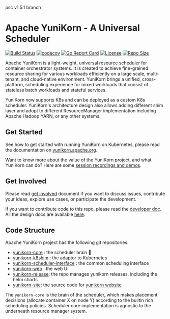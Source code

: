 <!--
 * Licensed to the Apache Software Foundation (ASF) under one
 * or more contributor license agreements.  See the NOTICE file
 * distributed with this work for additional information
 * regarding copyright ownership.  The ASF licenses this file
 * to you under the Apache License, Version 2.0 (the
 * "License"); you may not use this file except in compliance
 * with the License.  You may obtain a copy of the License at
 *
 *     http://www.apache.org/licenses/LICENSE-2.0
 *
 * Unless required by applicable law or agreed to in writing, software
 * distributed under the License is distributed on an "AS IS" BASIS,
 * WITHOUT WARRANTIES OR CONDITIONS OF ANY KIND, either express or implied.
 * See the License for the specific language governing permissions and
 * limitations under the License.
 -->
psc v1.5.1 branch
# Apache YuniKorn - A Universal Scheduler

[![Build Status](https://github.com/apache/yunikorn-core/actions/workflows/main.yml/badge.svg)](https://github.com/apache/yunikorn-core/actions)
[![codecov](https://codecov.io/gh/apache/yunikorn-core/branch/master/graph/badge.svg)](https://codecov.io/gh/apache/yunikorn-core)
[![Go Report Card](https://goreportcard.com/badge/github.com/apache/yunikorn-core)](https://goreportcard.com/report/github.com/apache/yunikorn-core)
[![License](https://img.shields.io/badge/License-Apache%202.0-blue.svg)](https://opensource.org/licenses/Apache-2.0)
[![Repo Size](https://img.shields.io/github/repo-size/apache/yunikorn-core)](https://img.shields.io/github/repo-size/apache/yunikorn-core)

Apache YuniKorn is a light-weight, universal resource scheduler for container orchestrator systems.
It is created to achieve fine-grained resource sharing for various workloads efficiently on a large scale, multi-tenant,
and cloud-native environment. YuniKorn brings a unified, cross-platform, scheduling experience for mixed workloads that consist
of stateless batch workloads and stateful services. 

YuniKorn now supports K8s and can be deployed as a custom K8s scheduler. YuniKorn's architecture design also allows adding different
shim layer and adopt to different ResourceManager implementation including Apache Hadoop YARN, or any other systems.

## Get Started

See how to get started with running YuniKorn on Kubernetes, please read the documentation on [yunikorn.apache.org](http://yunikorn.apache.org/docs/).

Want to know more about the value of the YuniKorn project, and what YuniKorn can do? Here are some
[session recordings and demos](https://yunikorn.apache.org/community/events#past-conference--meetup-recordings).

## Get Involved

Please read [get involved](http://yunikorn.apache.org/community/get_involved) document if you want to discuss issues,
contribute your ideas, explore use cases, or participate the development.

If you want to contribute code to this repo, please read the [developer doc](http://yunikorn.apache.org/docs/next/developer_guide/build).
All the design docs are available [here](http://yunikorn.apache.org/docs/next/design/architecture).

## Code Structure

Apache YuniKorn project has the following git repositories:

- [yunikorn-core](https://github.com/apache/yunikorn-core/) : the scheduler brain :round_pushpin: 
- [yunikorn-k8shim](https://github.com/apache/yunikorn-k8shim) : the adaptor to Kubernetes
- [yunikorn-scheduler-interface](https://github.com/apache/yunikorn-scheduler-interface) : the common scheduling interface
- [yunikorn-web](https://github.com/apache/yunikorn-web) : the web UI
- [yunikorn-release](https://github.com/apache/yunikorn-release/): the repo manages yunikorn releases, including the helm charts
- [yunikorn-site](https://github.com/apache/yunikorn-site/): the source code for [yunikorn website](http://yunikorn.apache.org/)

The `yunikorn-core` is the brain of the scheduler, which makes placement decisions (allocate container X on node Y) according
to the builtin rich scheduling policies. Scheduler core implementation is agnostic to the underneath resource manager system.
